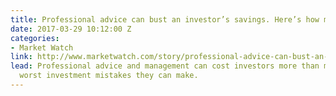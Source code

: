 ```yaml
---
title: Professional advice can bust an investor’s savings. Here’s how much
date: 2017-03-29 10:12:00 Z
categories:
- Market Watch
link: http://www.marketwatch.com/story/professional-advice-can-bust-an-investors-savings-heres-how-much-2017-03-03
lead: Professional advice and management can cost investors more than most of the
  worst investment mistakes they can make.
---
```


